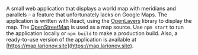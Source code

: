 A small web application that displays a world map with meridians and parallels – a feature that unfortunately lacks on Google Maps. The application is written with React, using the [OpenLayers](https://openlayers.org/) library to display the map. The [OpenStreetMap](https://www.openstreetmap.org) is used as a map source. Use `npm start` to run the application locally or `npm build` to make a production build. Also, a ready-to-use version of the application is available at [https://map.larionov.site](https://map.larionov.site).